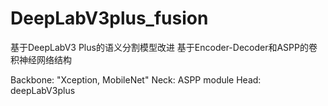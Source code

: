 # DeepLabV3plus_fusion
基于DeepLabV3 Plus的语义分割模型改进
基于Encoder-Decoder和ASPP的卷积神经网络结构

Backbone: "Xception, MobileNet"
Neck: ASPP module
Head: deepLabV3plus